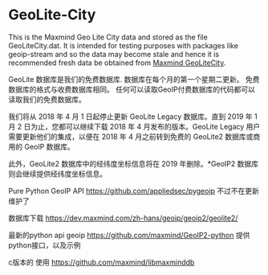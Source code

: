 # GeoLite-City

This is the Maxmind Geo Lite City data and stored as the file GeoLiteCity.dat. It is intended for testing purposes with packages like geoip-stream and so the data may become stale and hence it is recommended fresh data be obtained from [Maxmind GeoLiteCity](https://dev.maxmind.com/zh-hans/geoip/legacy/geolite/).

GeoLite 数据库是我们的免费数据库. 数据库在每个月的第一个星期二更新。 免费数据库的格式与收费数据库相同。 任何可以读取GeoIP付费数据库的代码都可以读取我们的免费数据库。

我们将从 2018 年 4 月 1 日起停止更新 GeoLite Legacy 数据库。直到 2019 年 1 月 2 日为止，您都可以继续下载 2018 年 4 月发布的版本。GeoLite Legacy 用户需要更新他们的集成，以便在 2018 年 4 月之前转到免费的 GeoLite2 数据库或商用的 GeoIP 数据库。

此外，GeoLite2 数据库中的经纬度坐标信息将在 2019 年删除。*GeoIP2 数据库则会继续提供经纬度坐标信息。

Pure Python GeoIP API  https://github.com/appliedsec/pygeoip  不过不在更新维护了

数据库下载   https://dev.maxmind.com/zh-hans/geoip/geoip2/geolite2/

最新的python api geoip https://github.com/maxmind/GeoIP2-python  提供python接口，以及示例

c版本的 使用  https://github.com/maxmind/libmaxminddb
